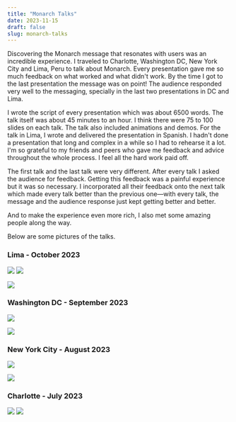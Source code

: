 ```yaml
---
title: "Monarch Talks"
date: 2023-11-15
draft: false
slug: monarch-talks
---
```


Discovering the Monarch message that resonates with users was an incredible experience. I traveled to Charlotte, Washington DC, New York City and Lima, Peru to talk about Monarch. Every presentation gave me so much feedback on what worked and what didn't work. By the time I got to the last presentation the message was on point! The audience responded very well to the messaging, specially in the last two presentations in DC and Lima.

I wrote the script of every presentation which was about 6500 words. The talk itself was about 45 minutes to an hour. I think there were 75 to 100 slides on each talk. The talk also included animations and demos. For the talk in Lima, I wrote and delivered the presentation in Spanish. I hadn't done a presentation that long and complex in a while so I had to rehearse it a lot. I'm so grateful to my friends and peers who gave me feedback and advice throughout the whole process. I feel all the hard work paid off.

The first talk and the last talk were very different. After every talk I asked the audience for feedback. Getting this feedback was a painful experience but it was so necessary. I incorporated all their feedback onto the next talk which made every talk better than the previous one—with every talk, the message and the audience response just kept getting better and better.

And to make the experience even more rich, I also met some amazing people along the way.

Below are some pictures of the talks.


### Lima - October 2023

![](/images/monarch-talks/lima-1.png)
![](/images/monarch-talks/lima-2.png)
<!-- ![](/images/monarch-talks/lima-3.png) -->
![](/images/monarch-talks/lima-4.png)

### Washington DC - September 2023

![](/images/monarch-talks/dc-1.png)
<!-- ![](/images/monarch-talks/dc-2.png) -->
![](/images/monarch-talks/dc-3.png)

### New York City - August 2023

![](/images/monarch-talks/nyc-1.png)
<!-- ![](/images/monarch-talks/nyc-2.png) -->
![](/images/monarch-talks/nyc-3.png)

### Charlotte - July 2023

![](/images/monarch-talks/charlotte-1.png)
![](/images/monarch-talks/charlotte-2.png)




